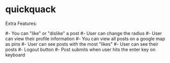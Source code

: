 # quickquack
Extra Features:

#- You can "like" or "dislike" a post
#- User can change the radius
#- User can view their profile information
#- You can view all posts on a google map as pins
#- User can see posts with the most "likes"
#- User can see their posts
#- Logout button
#- Post submits when user hits the enter key on keyboard
